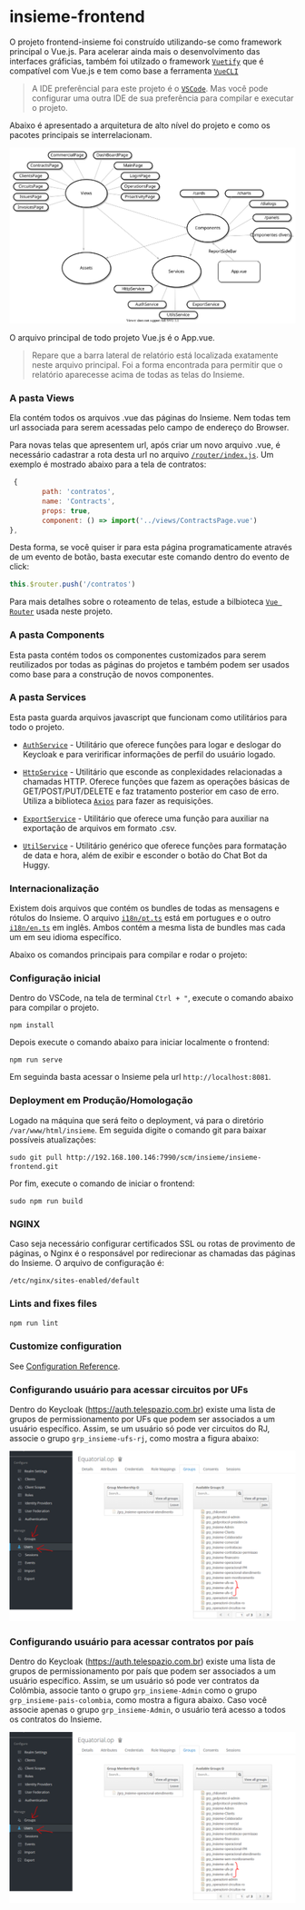 # insieme-frontend

O projeto frontend-insieme foi construído utilizando-se como framework principal o Vue.js. Para acelerar ainda mais o desenvolvimento das interfaces gráficias, também foi utilzado o framework [`Vuetify`](https://vuetifyjs.com) que é compatível com Vue.js e tem como base a ferramenta [`VueCLI`](http://cli.vuejs.org)

> A IDE preferêncial para este projeto é o [`VSCode`](https://code.visualstudio.com/). Mas você pode configurar uma outra IDE de sua preferência para compilar e executar o projeto.

Abaixo é apresentado a arquitetura de alto nível do projeto e como os pacotes principais se interrelacionam.

![diagram](frontend-diagram.svg)

O arquivo principal de todo projeto Vue.js é o App.vue.

>Repare que a barra lateral de relatório está localizada exatamente neste arquivo principal. Foi a forma encontrada para permitir que o relatório aparecesse acima de todas as telas do Insieme.

### **A pasta Views**

Ela contém todos os arquivos .vue das páginas do Insieme. Nem todas tem url associada para serem acessadas pelo campo de endereço do Browser.

Para novas telas que apresentem url, após criar um novo arquivo .vue, é necessário cadastrar a rota desta url no arquivo [`/router/index.js`](src/router/index.js). Um exemplo é mostrado abaixo para a tela de contratos:

```javascript
 {
        path: 'contratos',
        name: 'Contracts',
        props: true,
        component: () => import('../views/ContractsPage.vue')
},
```

Desta forma, se você quiser ir para esta página programaticamente através de um evento de botão, basta executar este comando dentro do evento de click:

```javascript
this.$router.push('/contratos')
```

Para mais detalhes sobre o roteamento de telas, estude a bilbioteca [`Vue Router`](https://router.vuejs.org/) usada neste projeto.

### **A pasta Components**

Esta pasta contém todos os componentes customizados para serem reutilizados por todas as páginas do projetos e também podem ser usados como base para a construção de novos componentes.

### **A pasta Services**

Esta pasta guarda arquivos javascript que funcionam como utilitários para todo o projeto.

- [`AuthService`](src/services/AuthService.js) - Utilitário que oferece funções para logar e deslogar do Keycloak e para veririficar informações de perfil do usuário logado.

- [`HttpService`](src/services/HttpService.js) - Utilitário que esconde as conplexidades relacionadas a chamadas HTTP. Oferece funções que fazem as operações básicas de GET/POST/PUT/DELETE e faz tratamento posterior em caso de erro. Utiliza a biblioteca [`Axios`](https://www.npmjs.com/package/axios) para fazer as requisições.

- [`ExportService`](src/services/ExportService.js) - Utilitário que oferece uma função para auxiliar na exportação de arquivos em formato .csv.

- [`UtilService`](src/services/UtilService.js) - Utilitário genérico que oferece funções para formatação de data e hora, além de exibir e esconder o botão do Chat Bot da Huggy.

### **Internacionalização**

Existem dois arquivos que contém os bundles de todas as mensagens e rótulos do Insieme. O arquivo [`i18n/pt.ts`](src/i18n/pt.ts) está em portugues e o outro [`i18n/en.ts`](src/i18n/en.ts) em inglês. Ambos contém a mesma lista de bundles mas cada um em seu idioma específico.

Abaixo os comandos principais para compilar e rodar o projeto:

### Configuração inicial

Dentro do VSCode, na tela de terminal `Ctrl + "`, execute o comando abaixo para compilar o projeto.

```
npm install
```

Depois execute o comando abaixo para iniciar localmente o frontend:

```
npm run serve
```

Em seguinda basta acessar o Insieme pela url `http://localhost:8081`.

### Deployment em Produção/Homologação

Logado na máquina que será feito o deployment, vá para o diretório
`/var/www/html/insieme`. Em seguida digite o comando git para baixar
possíveis atualizações:

```
sudo git pull http://192.168.100.146:7990/scm/insieme/insieme-frontend.git
```

Por fim, execute o comando de iniciar o frontend:

```
sudo npm run build
```

### NGINX

Caso seja necessário configurar certificados SSL ou rotas de provimento de páginas, o Nginx é o responsável por redirecionar
as chamadas das páginas do Insieme. O arquivo de configuração é:

```
/etc/nginx/sites-enabled/default
```

### Lints and fixes files

```
npm run lint
```

### Customize configuration

See [Configuration Reference](https://cli.vuejs.org/config/).

### Configurando usuário para acessar circuitos por UFs

Dentro do Keycloak (https://auth.telespazio.com.br) existe uma lista de grupos de permissionamento por UFs que podem ser associados a um usuário específico. Assim, se um usuário só pode ver circuitos do RJ, associe o grupo `grp_insieme-ufs-rj`, como mostra a figura abaixo:


![diagram](keycloak-ufs.PNG)

### Configurando usuário para acessar contratos por país

Dentro do Keycloak (https://auth.telespazio.com.br) existe uma lista de grupos de permissionamento por país que podem ser associados a um usuário específico. Assim, se um usuário só pode ver contratos da Colômbia, associe tanto o grupo `grp_insieme-Admin` como o grupo `grp_insieme-pais-colombia`, como mostra a figura abaixo. Caso você associe apenas o grupo `grp_insieme-Admin`, o usuário terá acesso a todos os contratos do Insieme.


![diagram](keycloak-ufs.PNG)
